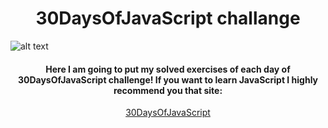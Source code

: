 <center></center>

<div align="center"><h1>30DaysOfJavaScript challange</h1></div>

![alt text](https://res.cloudinary.com/practicaldev/image/fetch/s--v32CR_fp--/c_imagga_scale,f_auto,fl_progressive,h_900,q_auto,w_1600/https://thepracticaldev.s3.amazonaws.com/i/vev6eo0v16an8fz36bw5.png)

<div align="center"><h4>Here I am going to put my solved exercises of each day of 30DaysOfJavaScript challenge! If you want to learn JavaScript I highly recommend you that site:</h4></div>

<div align="center"><a href="https://github.com/Asabeneh/30-Days-Of-JavaScript" target="_blank">30DaysOfJavaScript</a></div>
